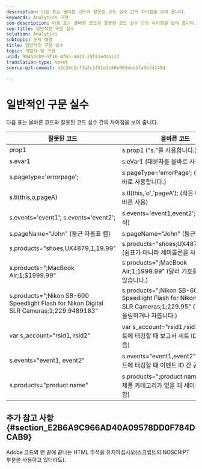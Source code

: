 ```yaml
---
description: 다음 표는 올바른 코드와 잘못된 코드 실수 간의 차이점을 보여 줍니다.
keywords: Analytics 구현
seo-description: 다음 표는 올바른 코드와 잘못된 코드 실수 간의 차이점을 보여 줍니다.
seo-title: 일반적인 구문 실수
solution: Analytics
subtopic: 문제 해결
title: 일반적인 구문 실수
topic: 개발자 및 구현
uuid: 9845dcb9-9f10-4f65-a43d-2af41edaa122
translation-type: tm+mt
source-git-commit: a2c38c2cf3a2c1451e2c60e003ebe1fa9bfd145d

---
```



# 일반적인 구문 실수

다음 표는 올바른 코드와 잘못된 코드 실수 간의 차이점을 보여 줍니다.

| 잘못된 코드 | 올바른 코드 |
|---|---|
| prop1 | s.prop1 ("s."를 사용합니다.) |
| s.evar1 | s.eVar1 (대문자를 올바로 사용합니다.) |
| s.pagetype='errorpage'; | s.pageType='errorPage'; (대문자를 올바로 사용합니다.) |
| s.tl(this,o,pageA) | s.tl(this,'o','pageA'); (작은 따옴표의 올바른 사용) |
| s.events='event1'; s.events='event2'; | s.events='event1,event2'; (올바른 형식) |
| s.pageName="John" (둥근 따옴표 켬) | s.pageName="John" (둥근 따옴표 끔) |
| s.products="shoes,UX4879,1,19.99" | s.products="shoes;UX4879;1;19.99" (쉼표가 아니라 세미콜론을 사용합니다.) |
| s.products=";MacBook Air;1;$1999.99" | s.products=";MacBook Air;1;1999.99" (달러 기호를 사용하지 않습니다.) |
| s.products=";Nikon SB-600 Speedlight Flash for Nikon Digital SLR Cameras;1;229.9489183" | s.products=";Nikon SB-600 Speedlight Flash for Nikon Digital SLR Cameras;1;229.95" (긴 가격을 반올림하거나 자릅니다.) |
| var s_account="rsid1, rsid2" | var s_account="rsid1,rsid2" (다중 세트에 태깅할 때 보고서 세트 ID 간 공백 없음) |
| s.events="event1, event2" | s.events="event1,event2" (여러 이벤트에 태깅할 때 이벤트 ID 간 공백 없음) |
| s.products="product name" | s.products=";product name" (나열된 제품 카테고리가 없을 때 세미콜론을 사용함) |

## 추가 참고 사항 {#section_E2B6A9C966AD40A09578DD0F784DCAB9}

Adobe 코드의 맨 끝에 끝나는 HTML 주석을 유지하십시오(스크립트의 NOSCRIPT 부분을 사용하고 있더라도).
